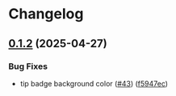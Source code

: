 # Changelog

## [0.1.2](https://github.com/catppuccin/vitepress/compare/v0.1.1...v0.1.2) (2025-04-27)


### Bug Fixes

* tip badge background color ([#43](https://github.com/catppuccin/vitepress/issues/43)) ([f5947ec](https://github.com/catppuccin/vitepress/commit/f5947ec258d0ba4a57ee7a3a3f1ee379ad358739))
